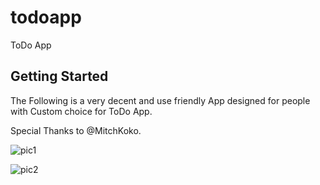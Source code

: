# todoapp

ToDo App

## Getting Started

The Following is a very decent and use friendly App designed for people with Custom choice for ToDo App.

Special Thanks to @MitchKoko.

![pic1](https://github.com/naseerahmed599/ToDoApp/assets/57068482/98af4e28-d51f-47d7-8bc8-155ec65b4b32)

![pic2](https://github.com/naseerahmed599/ToDoApp/assets/57068482/baeffcd6-904e-4fd3-bb36-ba0141fd8f1d)

